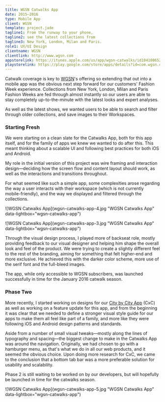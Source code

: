```yaml
---
title: WGSN Catwalks App
date: 2015–2016
type: Mobile App
client: WGSN
template: project.jade
tagline1: From the runway to your phone,
tagline2: see the latest collections from
tagline3: New York, London, Milan and Paris.
role1: UX/UI Design
clientname: WGSN
clientlink: http://www.wgsn.com
appstorelink: https://itunes.apple.com/us/app/wgsn-catwalks/id1041086526?mt=8
playstorelink: https://play.google.com/store/apps/details?id=com.wgsn.catwalkgallery&hl=en
---
```


Catwalk coverage is key to <a href="http://wgsn.com/" target="_blank" class="highlighted">WGSN</a>'s offering so extending that out into a mobile app was the obvious next step forward for our customers' Fashion Week experience. Collections from New York, London, Milan and Paris Fashion Weeks are fed through almost instantly so our users are able to stay completely up-to-the-minute with the latest looks and expert analyses.

As well as the latest shows, we wanted users to be able to search and filter through older collections, and save images to their Workspaces.

<h3 data-title="Starting Fresh">Starting Fresh</h3>

We were starting on a clean slate for the Catwalks App, both for this app itself, and for the family of apps we knew we wanted to do after this. This meant thinking about a scalable UI and following best practices for both iOS and Android.

My role in the initial version of this project was wire framing and interaction design&mdash;deciding how the screen flow and content layout should work, as well as the interactions and transitions throughout.

For what seemed like such a simple app, some complexities arose regarding the way a user interacts with their workspace (which is not currently mobile-friendly), and the way we displayed and filtered through the collections.

![WGSN Catwalks App](wgsn-catwalks-app-4.jpg "WGSN Catwalks App" data-lightbox="wgsn-catwalks-app")

![WGSN Catwalks App](wgsn-catwalks-app-3.jpg "WGSN Catwalks App" data-lightbox="wgsn-catwalks-app")

Through the visual design process, I played more of backseat role, mostly providing feedback to our visual designer and helping him shape the overall look and feel of the product. We were trying to create a slightly different feel to the rest of the branding, aiming for something that felt higher-end and more exclusive. He achieved this with the darker color scheme, more use of the serif font and the full-bleed images.

The app, while only accessible to WGSN subscribers, was launched successfully in time for the January 2016 catwalk season.

<h3 data-title="Phase Two">Phase Two</h3>

More recently, I started working on designs for our <a href="/projects/wgsn-city-by-city-app" class="highlighted">City by City App</a> (CxC) as well as working on a feature update for this app, and from the beginning it was clear that we needed to define a stronger visual style guide for our apps to make them all feel like part of a family, and more like they were following iOS and Android design patterns and standards.

Aside from a number of small visual tweaks&mdash;mostly along the lines of typography and spacing&mdash;the biggest change to make in the Catwalks App was around the navigation. Originally, we had chosen to go with a hamburger menu, as that's what we do in all our web products, and it seemed the obvious choice. Upon doing more research for CxC, we came to the conclusion that a bottom tab bar was a more preferable solution for usability and scalability. 

Phase 2 is still waiting to be worked on by our developers, but will hopefully be launched in time for the catwalks season.

![WGSN Catwalks App](wgsn-catwalks-app-5.jpg "WGSN Catwalks App" data-lightbox="wgsn-catwalks-app")